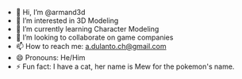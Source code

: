 - 👋 Hi, I’m @armand3d
- 👀 I’m interested in 3D Modeling
- 🌱 I’m currently learning Character Modeling
- 💞️ I’m looking to collaborate on game companies
- 📫 How to reach me: a.dulanto.ch@gmail.com
- 😄 Pronouns: He/Him
- ⚡ Fun fact: I have a cat, her name is Mew for the pokemon's name.

<!---
armand3d/armand3d is a ✨ special ✨ repository because its `README.md` (this file) appears on your GitHub profile.
You can click the Preview link to take a look at your changes.
--->
